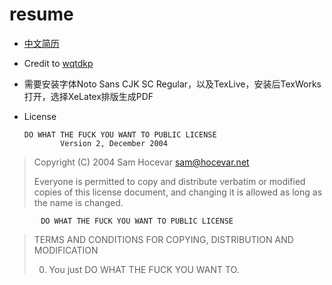 # resume

- [中文简历](./wqw.pdf)

- Credit to  [wqtdkp]( https://github.com/wgtdkp/resume)

- 需要安装字体Noto Sans CJK SC Regular，以及TexLive，安装后TexWorks打开，选择XeLatex排版生成PDF

- License

     ```
     DO WHAT THE FUCK YOU WANT TO PUBLIC LICENSE
             Version 2, December 2004
     ```

> Copyright (C) 2004 Sam Hocevar <sam@hocevar.net>
>
> Everyone is permitted to copy and distribute verbatim or modified
> copies of this license document, and changing it is allowed as long
> as the name is changed.
>

           DO WHAT THE FUCK YOU WANT TO PUBLIC LICENSE
>   TERMS AND CONDITIONS FOR COPYING, DISTRIBUTION AND MODIFICATION
>
>  0. You just DO WHAT THE FUCK YOU WANT TO.